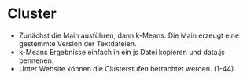 Cluster
=======

- Zunächst die Main ausführen, dann k-Means. Die Main erzeugt eine gestemmte Version der Textdateien. 
- k-Means Ergebnisse einfach in ein js Datei kopieren und data.js bennenen. 
- Unter Website können die Clusterstufen betrachtet werden. (1-44) 
